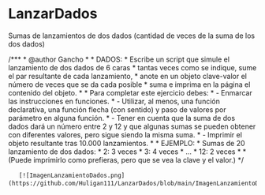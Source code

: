 # LanzarDados
Sumas de lanzamientos de dos dados (cantidad de veces de la suma de los dos dados)

/***
        * @author Gancho <email>
        *
        * DADOS:
        * Escribe un script que simule el lanzamiento de dos dados de 6 caras
        *  tantas veces como se indique, sume el par resultante de cada lanzamiento,
        *  anote en un objeto clave-valor el número de veces que se da cada posible
        *  suma e imprima en la página el contenido del objeto.
        * 
        * Para completar este ejercicio debes:
        * - Enmarcar las instrucciones en funciones. 
        * - Utilizar, al menos, una función declarativa, una función flecha (con sentido) y paso de valores por parámetro en alguna función.
        * - Tener en cuenta que la suma de dos dados dará un número entre 2 y 12 y que algunas sumas se pueden obtener con diferentes valores, pero sigue siendo la misma suma. 
        * - Imprimir el objeto resultante tras 10.000 lanzamientos.
        *
        * EJEMPLO:
        * Sumas de 20 lanzamiento de dos dados:
        * 2: 3 veces
        * 3: 4 veces
        * ...
        * 12: 2 veces
        * 
        * (Puede imprimirlo como prefieras, pero que se vea la clave y el valor.)
        */

       [![ImagenLanzamientoDados.png](https://github.com/Huligan111/LanzarDados/blob/main/ImagenLanzamientoDados.png)
       
